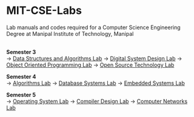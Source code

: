 # MIT-CSE-Labs

Lab manuals and codes required for a Computer Science Engineering Degree at Manipal Institute of Technology, Manipal <br><br>

**Semester 3**<br>
-> [Data Structures and Algorithms Lab](https://github.com/takshkothari/MIT-CSE-Labs/tree/main/sem-3-labs/dsal)
-> [Digital System Design Lab](https://github.com/takshkothari/MIT-CSE-Labs/tree/main/sem-3-labs/dsdl)
-> [Object Oriented Programming Lab](https://github.com/takshkothari/MIT-CSE-Labs/tree/main/sem-3-labs/oopl)
-> [Open Source Technology Lab](https://github.com/takshkothari/MIT-CSE-Labs/tree/main/sem-3-labs/ostl)

**Semester 4**<br>
-> [Algorithms Lab](https://github.com/takshkothari/MIT-CSE-Labs/tree/main/sem-4-labs/al)
-> [Database Systems Lab](https://github.com/takshkothari/MIT-CSE-Labs/tree/main/sem-4-labs/dbsl)
-> [Embedded Systems Lab](https://github.com/takshkothari/MIT-CSE-Labs/tree/main/sem-4-labs/esl)

**Semester 5**<br>
-> [Operating System Lab](https://github.com/takshkothari/MIT-CSE-Labs/tree/main/sem-5-labs/OSL)
-> [Compiler Design Lab](https://github.com/takshkothari/MIT-CSE-Labs/tree/main/sem-5-labs/CNL)
-> [Computer Networks Lab](https://github.com/takshkothari/MIT-CSE-Labs/tree/main/sem-5-labs/CDL)
